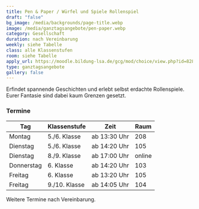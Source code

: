 ```yaml
---
title: Pen & Paper / Würfel und Spiele Rollenspiel
draft: "false"
bg_image: /media/backgrounds/page-title.webp
image: /media/ganztagsangebote/pen-paper.webp
category: Gesellschaft
duration: nach Vereinbarung
weekly: siehe Tabelle
class: alle Klassenstufen
room: siehe Tabelle
apply_url: https://moodle.bildung-lsa.de/gcg/mod/choice/view.php?id=828
type: ganztagsangebote
gallery: false
---
```

Erfindet spannende Geschichten und erlebt selbst erdachte Rollenspiele. Eurer Fantasie sind dabei kaum Grenzen gesetzt.

### Termine

|Tag|Klassenstufe|Zeit|Raum|
|---|---|---|---|
|Montag|5./6. Klasse|ab 13:30 Uhr|208|
|Dienstag|5./6. Klasse|ab 14:20 Uhr|105|
|Dienstag|8./9. Klasse|ab 17:00 Uhr|online|
|Donnerstag|6. Klasse|ab 14:20 Uhr|103|
|Freitag|6. Klasse|ab 13:20 Uhr|105|
|Freitag|9./10. Klasse|ab 14:05 Uhr|104|

Weitere Termine nach Vereinbarung.
